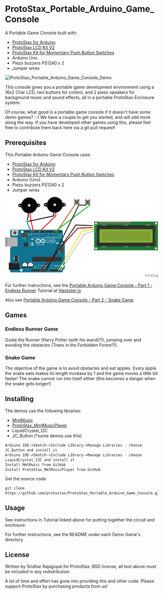 # ProtoStax_Portable_Arduino_Game_Console

A Portable Game Console built with:
* [ProtoStax for Arduino](https://www.protostax.com/products/protostax-for-arduino)
* [ProtoStax LCD Kit V2](https://www.protostax.com/products/protostax-lcd-kit-v2)
* [ProtoStax Kit for Momentary Push Button Switches](https://www.protostax.com/products/protostax-kit-for-momentary-push-button-switches)
* Arduino Uno
* Piezo buzzers PS1240 x 2
* Jumper wires

![ProtoStax_Portable_Arduino_Game_Console_Demo](ProtoStax_Portable_Arduino_Game_Console_Demo.gif)

This console gives you a portable game development environment using a 16x2 Char LCD, two buttons for control, and 2 piezo speakers for background music and sound effects, all in a portable ProtoStax Enclosure system. 

Of course, what good is a portable game console if it doesn't have
some demo games? :-) We have a couple to get you started, and will add
more along the way. If you have developed other games using this,
please feel free to contribute them back here via a git pull request!

## Prerequisites

This Portable Arduino Game Console uses:
* [ProtoStax for Arduino](https://www.protostax.com/products/protostax-for-arduino)
* [ProtoStax LCD Kit V2](https://www.protostax.com/products/protostax-lcd-kit-v2)
* [ProtoStax Kit for Momentary Push Button Switches](https://www.protostax.com/products/protostax-for-arduino)
* Arduino (Uno)
* Piezo buzzers PS1240 x 2
* Jumper wires

![ProtoStax_Arduino_Game_Boy_bb](ProtoStax_Arduino_Game_Boy_bb.png)

For further instructions, see the [Portable Arduino Game Console - Part 1 - Endless Runner](https://www.hackster.io/sridhar-rajagopal/portable-arduino-game-console-part-1-endless-runner-7a6019)
Tutorial at
[Hackster.io](https://www.hackster.io/sridhar-rajagopal/portable-arduino-game-console-part-1-endless-runner-7a6019)

Also see
[Portable Arduino Game Console - Part 2 - Snake Game](https://www.hackster.io/sridhar-rajagopal/portable-arduino-game-console-part-2-snake-game-ab5137)

## Games

### Endless Runner Game
Guide the Runner (Harry Potter (with his wand)?!), jumping over and avoiding the obstacles (Trees in the Forbidden Forest?!).

### Snake Game
The objective of the game is to avoid obstacles and eat apples. Every apple the snake eats makes its length increase by 1
and the game moves a little bit faster! The snake cannot run into itself either (this becomes a danger when the snake gets longer!)

## Installing

The demos use the following libraries:

* [MmlMusic](https://github.com/maxint-rd/MmlMusic)
* [ProtoStax_MmlMusicPlayer](https://github.com/protostax/ProtoStax_MmlMusicPlayer)
* LiquidCrystal_I2C
* JC_Button (*some demos use this)

```
Arduino IDE->Sketch->Include LIbrary->Manage Libraries - choose
JC_Button and install it
Arduino IDE->Sketch->Include LIbrary->Manage Libraries - choose
LiquidCrystal_I2C and install it
Install MmlMusic from GitHub
Install ProtoStax_MmlMusicPlayer from GitHub
```

Get the source code
```
git clone https://github.com/protostax/ProtoStax_Portable_Arduino_Game_Console.git
```

## Usage

See instructions in Tutorial linked above for putting together the circuit and
enclosure. 

For further instructions, see the README under each Demo Game's directory

## License

Written by Sridhar Rajagopal for ProtoStax. BSD license, all text above must be included in any redistribution

A lot of time and effort has gone into providing this and other code. Please support ProtoStax by purchasing products from us!


